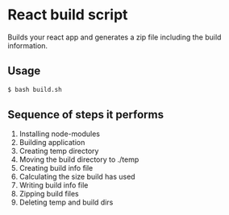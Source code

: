 # React build script

Builds your react app and generates a zip file including the build information.

## Usage

```bash
$ bash build.sh
```

## Sequence of steps it performs

1. Installing node-modules
2. Building application
3. Creating temp directory
4. Moving the build directory to ./temp
5. Creating build info file
6. Calculating the size build has used
7. Writing build info file
8. Zipping build files
9. Deleting temp and build dirs
